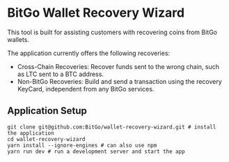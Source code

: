 # BitGo Wallet Recovery Wizard

This tool is built for assisting customers with recovering coins from BitGo wallets.

The application currently offers the following recoveries:

* Cross-Chain Recoveries: Recover funds sent to the wrong chain, such as LTC sent to a BTC address.
* Non-BitGo Recoveries: Build and send a transaction using the recovery KeyCard, independent from any BitGo services.

## Application Setup
```shell
git clone git@github.com:BitGo/wallet-recovery-wizard.git # install the application
cd wallet-recovery-wizard
yarn install --ignore-engines # can also use npm
yarn run dev # run a development server and start the app
```